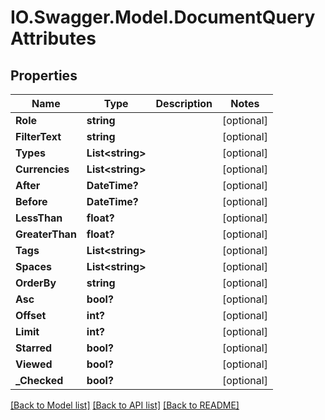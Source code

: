 # IO.Swagger.Model.DocumentQueryAttributes
## Properties

Name | Type | Description | Notes
------------ | ------------- | ------------- | -------------
**Role** | **string** |  | [optional] 
**FilterText** | **string** |  | [optional] 
**Types** | **List&lt;string&gt;** |  | [optional] 
**Currencies** | **List&lt;string&gt;** |  | [optional] 
**After** | **DateTime?** |  | [optional] 
**Before** | **DateTime?** |  | [optional] 
**LessThan** | **float?** |  | [optional] 
**GreaterThan** | **float?** |  | [optional] 
**Tags** | **List&lt;string&gt;** |  | [optional] 
**Spaces** | **List&lt;string&gt;** |  | [optional] 
**OrderBy** | **string** |  | [optional] 
**Asc** | **bool?** |  | [optional] 
**Offset** | **int?** |  | [optional] 
**Limit** | **int?** |  | [optional] 
**Starred** | **bool?** |  | [optional] 
**Viewed** | **bool?** |  | [optional] 
**_Checked** | **bool?** |  | [optional] 

[[Back to Model list]](../README.md#documentation-for-models) [[Back to API list]](../README.md#documentation-for-api-endpoints) [[Back to README]](../README.md)

